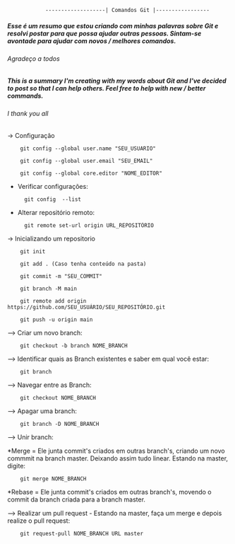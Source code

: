 				-------------------| Comandos Git |-----------------

##### Esse é um resumo que estou criando com minhas palavras sobre Git e resolvi postar para que possa ajudar outras pessoas. Sintam-se avontade para ajudar com novos / melhores comandos.
###### Agradeço a todos

##### This is a summary I'm creating with my words about Git and I've decided to post so that I can help others. Feel free to help with new / better commands.
###### I thank you all
	
	
-> Configuração 

		git config --global user.name "SEU_USUARIO"

		git config --global user.email "SEU_EMAIL"

		git config --global core.editor "NOME_EDITOR"

- Verificar configurações:

		git config  --list

- Alterar repositório remoto:

		git remote set-url origin URL_REPOSITÓRIO

-> Inicializando um repositorio

		git init 
    
   		git add . (Caso tenha conteúdo na pasta)  
		
		git commit -m "SEU_COMMIT"   
    
   		git branch -M main    
    
   		git remote add origin https://github.com/SEU_USUÁRIO/SEU_REPOSITÓRIO.git  
    
   		git push -u origin main
    

--> Criar um novo branch:
		
		git checkout -b branch NOME_BRANCH

--> Identificar quais as Branch existentes e saber em qual você estar:
		
		git branch 

--> Navegar entre as Branch:
		
		git checkout NOME_BRANCH

--> Apagar uma branch:
		
		git branch -D NOME_BRANCH

--> Unir branch:

*Merge = Ele junta commit's criados em outras branch's, criando um novo commmit
		na branch master. Deixando assim tudo linear. Estando na master, digite:

		git merge NOME_BRANCH		

*Rebase = Ele junta commit's criados em outras branch's, movendo o commit da 
		branch criada para a branch master.
		
--> Realizar um pull request - Estando na master, faça um merge e depois realize o pull request:
		
		git request-pull NOME_BRANCH URL master
